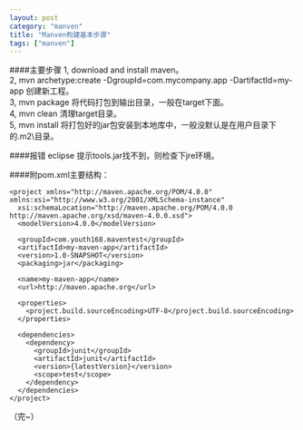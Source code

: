 ```yaml
---
layout: post
category: "manven"
title: "Manven构建基本步骤"
tags: ["manven"]
---
```

####主要步骤
1, download and install maven。  
2, mvn archetype:create -DgroupId=com.mycompany.app -DartifactId=my-app 创建新工程。  
3, mvn package 将代码打包到输出目录，一般在target下面。  
4, mvn clean 清理target目录。  
5, mvn install 将打包好的jar包安装到本地库中，一般没默认是在用户目录下的.m2\目录。  

####报错
eclipse 提示tools.jar找不到，则检查下jre环境。  

####附pom.xml主要结构：

	<project xmlns="http://maven.apache.org/POM/4.0.0" xmlns:xsi="http://www.w3.org/2001/XMLSchema-instance"
	  xsi:schemaLocation="http://maven.apache.org/POM/4.0.0 http://maven.apache.org/xsd/maven-4.0.0.xsd">
	  <modelVersion>4.0.0</modelVersion>

	  <groupId>com.youth168.maventest</groupId>
	  <artifactId>my-maven-app</artifactId>
	  <version>1.0-SNAPSHOT</version>
	  <packaging>jar</packaging>

	  <name>my-maven-app</name>
	  <url>http://maven.apache.org</url>

	  <properties>
		<project.build.sourceEncoding>UTF-8</project.build.sourceEncoding>
	  </properties>

	  <dependencies>
		<dependency>
		  <groupId>junit</groupId>
		  <artifactId>junit</artifactId>
		  <version>{latestVersion}</version>
		  <scope>test</scope>
		</dependency>
	  </dependencies>
	</project>
	

（完~）
